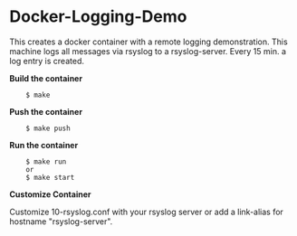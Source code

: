 Docker-Logging-Demo
======

This creates a docker container with a remote logging demonstration.
This machine logs all messages via rsyslog to a rsyslog-server.
Every 15 min. a log entry is created.

**Build the container**

```
	$ make
```

**Push the container** 

```
	$ make push
```
	
**Run the container**

```
	$ make run 
	or
	$ make start
```

**Customize Container**

Customize 10-rsyslog.conf with your rsyslog server or add a link-alias for hostname "rsyslog-server".
